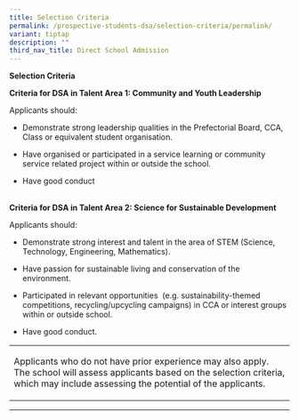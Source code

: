 ```yaml
---
title: Selection Criteria
permalink: /prospective-students-dsa/selection-criteria/permalink/
variant: tiptap
description: ""
third_nav_title: Direct School Admission
---
```

<p><strong>Selection Criteria&nbsp;</strong>
</p>
<p><strong>Criteria for DSA in Talent Area 1: Community and Youth Leadership</strong>
</p>
<p>Applicants should:</p>
<ul>
<li>
<p>Demonstrate strong leadership qualities in the Prefectorial Board, CCA,
Class or equivalent student organisation.</p>
</li>
<li>
<p>Have organised or participated in a service learning or community service
related project within or outside the school.</p>
</li>
<li>
<p>Have good conduct</p>
</li>
</ul>
<p>
<br><strong>Criteria for DSA in Talent Area 2: Science for Sustainable Development</strong>
</p>
<p>Applicants should:</p>
<ul>
<li>
<p>Demonstrate strong interest and talent in the area of STEM (Science, Technology,
Engineering, Mathematics).</p>
</li>
<li>
<p>Have passion for sustainable living and conservation of the environment.</p>
</li>
<li>
<p>Participated in relevant opportunities&nbsp; (e.g. sustainability-themed
competitions, recycling/upcycling campaigns) in CCA or interest groups
within or outside school.</p>
</li>
<li>
<p>Have good conduct.</p>
</li>
</ul>
<p></p>
<p></p>
<p></p>
<p></p>
<p></p>
<table style="minWidth: 25px">
<colgroup>
<col>
</colgroup>
<tbody>
<tr>
<td rowspan="1" colspan="1">
<p>Applicants who do not have prior experience may also apply. The school
will assess applicants based on the selection criteria, which may include
assessing the potential of the applicants.</p>
</td>
</tr>
</tbody>
</table>
<hr>
<p></p>
